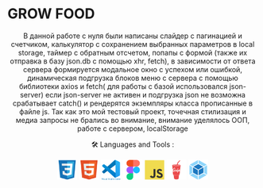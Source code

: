 # GROW FOOD 
<div  id="ladesign_description" align="center" >
  
  <p>В данной работе с нуля были написаны слайдер с пагинацией и счетчиком, калькулятор с сохранением выбранных параметров в local storage, таймер с обратным отсчетом, попапы с формой (также их отправка в базу json.db с помощью xhr, fetch),
   в зависимости от ответа сервера формируется модальное окно с успехом или ошибкой, динамическая подгрузка блоков меню с сервера с помощью библиотеки axios и fetch(
   для работы с базой использовался json-server) если json-server не активен и подгрузка json не возможна срабатывает catch() и рендерятся экземпляры класса прописанные в файле js. Так как это мой тестовый проект, точечная стилизация и медиа запросы не брались во внимание, внимание уделялось ООП, работе с сервером, localStorage
  </p>
  
  
  
:hammer_and_wrench: Languages and Tools :
  <br>
  <br>
  <img src="https://github.com/devicons/devicon/blob/master/icons/css3/css3-original.svg" title="Css3" alt="Css3" width="40" height="40"/>
   <img src="https://github.com/devicons/devicon/blob/master/icons/html5/html5-original.svg" title="Html5" alt="Html5" width="40" height="40"/>
  <img src="https://github.com/devicons/devicon/blob/master/icons/vscode/vscode-original-wordmark.svg" title="vscode" alt="vscode" width="40" height="40"/>
   <img src="https://github.com/devicons/devicon/blob/master/icons/figma/figma-original.svg" title="figma" alt="figma" width="40" height="40"/>
    <img src="https://github.com/devicons/devicon/blob/master/icons/javascript/javascript-original.svg" title="JavaScript" alt="JavaScript" width="40" height="40"/>
   <img src="https://github.com/devicons/devicon/blob/master/icons/gulp/gulp-plain.svg" title="Gulp" alt="Gulp" width="40" height="40"/>
  <img src="https://github.com/devicons/devicon/blob/master/icons/webpack/webpack-original.svg" title="webpack" alt="webpack" width="40" height="40"/>
  </div>
